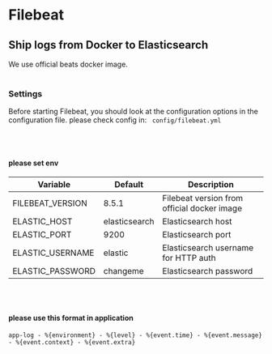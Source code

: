 # Filebeat

## Ship logs from Docker to Elasticsearch
We use official beats docker image.
<br></br>
### Settings
Before starting Filebeat, you should look at the configuration options in the configuration file.
please check config in:  ``` config/filebeat.yml```

<br></br>
#### please set env
Variable | Default | Description
-------- | ------- | -----------
FILEBEAT_VERSION | 8.5.1 | Filebeat version from official docker image
ELASTIC_HOST | elasticsearch | Elasticsearch host
ELASTIC_PORT | 9200 | Elasticsearch port
ELASTIC_USERNAME | elastic | Elasticsearch username for HTTP auth
ELASTIC_PASSWORD | changeme | Elasticsearch password

<br></br>
#### please use this format in application
``` app-log - %{environment} - %{level} - %{event.time} - %{event.message} - %{event.context} - %{event.extra} ```